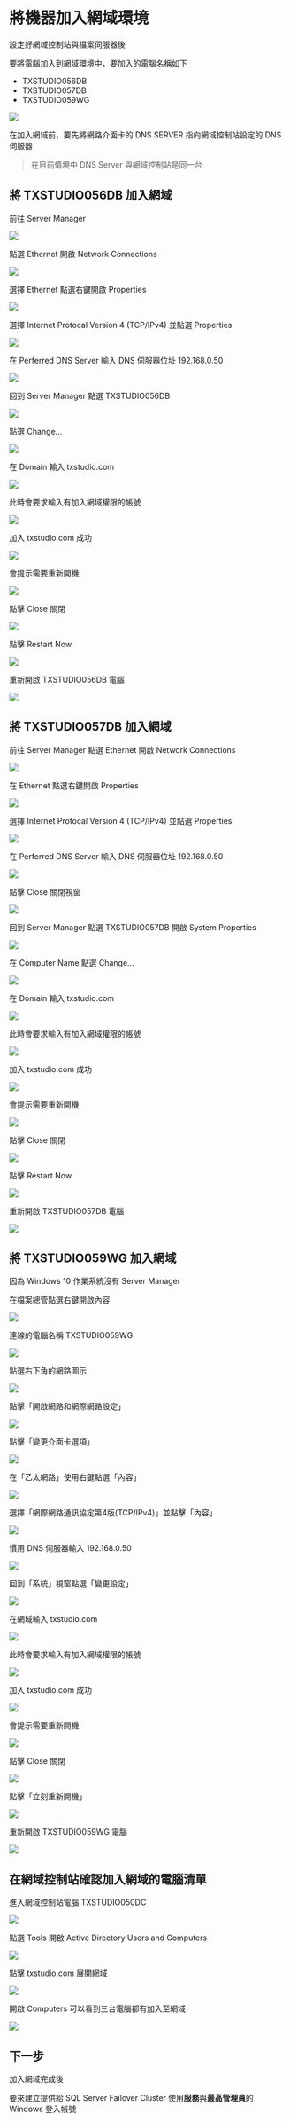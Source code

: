 
# 將機器加入網域環境

設定好網域控制站與檔案伺服器後

要將電腦加入到網域環境中，要加入的電腦名稱如下

- TXSTUDIO056DB
- TXSTUDIO057DB
- TXSTUDIO059WG

![](https://raw.githubusercontent.com/txstudio/2020-12th-ironman/master/images/10/architechture-add-domain.png)

在加入網域前，要先將網路介面卡的 DNS SERVER 指向網域控制站設定的 DNS 伺服器

> 在目前情境中 DNS Server 與網域控制站是同一台

## 將 TXSTUDIO056DB 加入網域

前往 Server Manager

![](https://raw.githubusercontent.com/txstudio/2020-12th-ironman/master/images/10/screenshot-01.png)

點選 Ethernet 開啟 Network Connections

![](https://raw.githubusercontent.com/txstudio/2020-12th-ironman/master/images/10/screenshot-02.png)

選擇 Ethernet 點選右鍵開啟 Properties

![](https://raw.githubusercontent.com/txstudio/2020-12th-ironman/master/images/10/screenshot-03.png)

選擇 Internet Protocal Version 4 (TCP/IPv4) 並點選 Properties

![](https://raw.githubusercontent.com/txstudio/2020-12th-ironman/master/images/10/screenshot-04.png)

在 Perferred DNS Server 輸入 DNS 伺服器位址 192.168.0.50

![](https://raw.githubusercontent.com/txstudio/2020-12th-ironman/master/images/10/screenshot-05.png)

回到 Server Manager 點選 TXSTUDIO056DB

![](https://raw.githubusercontent.com/txstudio/2020-12th-ironman/master/images/10/screenshot-06.png)

點選 Change...

![](https://raw.githubusercontent.com/txstudio/2020-12th-ironman/master/images/10/screenshot-07.png)

在 Domain 輸入 txstudio.com

![](https://raw.githubusercontent.com/txstudio/2020-12th-ironman/master/images/10/screenshot-08.png)

此時會要求輸入有加入網域權限的帳號

![](https://raw.githubusercontent.com/txstudio/2020-12th-ironman/master/images/10/screenshot-09.png)

加入 txstudio.com 成功

![](https://raw.githubusercontent.com/txstudio/2020-12th-ironman/master/images/10/screenshot-10.png)

會提示需要重新開機

![](https://raw.githubusercontent.com/txstudio/2020-12th-ironman/master/images/10/screenshot-11.png)

點擊 Close 關閉

![](https://raw.githubusercontent.com/txstudio/2020-12th-ironman/master/images/10/screenshot-12.png)

點擊 Restart Now

![](https://raw.githubusercontent.com/txstudio/2020-12th-ironman/master/images/10/screenshot-13.png)

重新開啟 TXSTUDIO056DB 電腦

![](https://raw.githubusercontent.com/txstudio/2020-12th-ironman/master/images/10/screenshot-14.png)

## 將 TXSTUDIO057DB 加入網域

前往 Server Manager 點選 Ethernet 開啟 Network Connections

![](https://raw.githubusercontent.com/txstudio/2020-12th-ironman/master/images/10/screenshot-15.png)

在 Ethernet 點選右鍵開啟 Properties

![](https://raw.githubusercontent.com/txstudio/2020-12th-ironman/master/images/10/screenshot-16.png)

選擇 Internet Protocal Version 4 (TCP/IPv4) 並點選 Properties

![](https://raw.githubusercontent.com/txstudio/2020-12th-ironman/master/images/10/screenshot-17.png)

在 Perferred DNS Server 輸入 DNS 伺服器位址 192.168.0.50

![](https://raw.githubusercontent.com/txstudio/2020-12th-ironman/master/images/10/screenshot-18.png)

點擊 Close 關閉視窗

![](https://raw.githubusercontent.com/txstudio/2020-12th-ironman/master/images/10/screenshot-19.png)

回到 Server Manager 點選 TXSTUDIO057DB 開啟 System Properties

![](https://raw.githubusercontent.com/txstudio/2020-12th-ironman/master/images/10/screenshot-20.png)

在 Computer Name 點選 Change...

![](https://raw.githubusercontent.com/txstudio/2020-12th-ironman/master/images/10/screenshot-21.png)

在 Domain 輸入 txstudio.com

![](https://raw.githubusercontent.com/txstudio/2020-12th-ironman/master/images/10/screenshot-22.png)

此時會要求輸入有加入網域權限的帳號

![](https://raw.githubusercontent.com/txstudio/2020-12th-ironman/master/images/10/screenshot-23.png)

加入 txstudio.com 成功

![](https://raw.githubusercontent.com/txstudio/2020-12th-ironman/master/images/10/screenshot-24.png)

會提示需要重新開機

![](https://raw.githubusercontent.com/txstudio/2020-12th-ironman/master/images/10/screenshot-25.png)

點擊 Close 關閉

![](https://raw.githubusercontent.com/txstudio/2020-12th-ironman/master/images/10/screenshot-26.png)

點擊 Restart Now

![](https://raw.githubusercontent.com/txstudio/2020-12th-ironman/master/images/10/screenshot-27.png)

重新開啟 TXSTUDIO057DB 電腦

![](https://raw.githubusercontent.com/txstudio/2020-12th-ironman/master/images/10/screenshot-28.png)

## 將 TXSTUDIO059WG 加入網域


因為 Windows 10 作業系統沒有 Server Manager

在檔案總管點選右鍵開啟內容

![](https://raw.githubusercontent.com/txstudio/2020-12th-ironman/master/images/10/screenshot-29.png)

連線的電腦名稱 TXSTUDIO059WG

![](https://raw.githubusercontent.com/txstudio/2020-12th-ironman/master/images/10/screenshot-30.png)

點選右下角的網路圖示

![](https://raw.githubusercontent.com/txstudio/2020-12th-ironman/master/images/10/screenshot-31.png)

點擊「開啟網路和網際網路設定」

![](https://raw.githubusercontent.com/txstudio/2020-12th-ironman/master/images/10/screenshot-32.png)

點擊「變更介面卡選項」

![](https://raw.githubusercontent.com/txstudio/2020-12th-ironman/master/images/10/screenshot-33.png)

在「乙太網路」使用右鍵點選「內容」

![](https://raw.githubusercontent.com/txstudio/2020-12th-ironman/master/images/10/screenshot-34.png)

選擇「網際網路通訊協定第4版(TCP/IPv4)」並點擊「內容」

![](https://raw.githubusercontent.com/txstudio/2020-12th-ironman/master/images/10/screenshot-35.png)

慣用 DNS 伺服器輸入 192.168.0.50

![](https://raw.githubusercontent.com/txstudio/2020-12th-ironman/master/images/10/screenshot-36.png)

回到「系統」視窗點選「變更設定」

![](https://raw.githubusercontent.com/txstudio/2020-12th-ironman/master/images/10/screenshot-37.png)

在網域輸入 txstudio.com

![](https://raw.githubusercontent.com/txstudio/2020-12th-ironman/master/images/10/screenshot-38.png)

此時會要求輸入有加入網域權限的帳號

![](https://raw.githubusercontent.com/txstudio/2020-12th-ironman/master/images/10/screenshot-39.png)

加入 txstudio.com 成功

![](https://raw.githubusercontent.com/txstudio/2020-12th-ironman/master/images/10/screenshot-40.png)

會提示需要重新開機

![](https://raw.githubusercontent.com/txstudio/2020-12th-ironman/master/images/10/screenshot-41.png)

點擊 Close 關閉

![](https://raw.githubusercontent.com/txstudio/2020-12th-ironman/master/images/10/screenshot-42.png)

點擊「立刻重新開機」

![](https://raw.githubusercontent.com/txstudio/2020-12th-ironman/master/images/10/screenshot-43.png)

重新開啟 TXSTUDIO059WG 電腦

![](https://raw.githubusercontent.com/txstudio/2020-12th-ironman/master/images/10/screenshot-44.png)

## 在網域控制站確認加入網域的電腦清單

進入網域控制站電腦 TXSTUDIO050DC

![](https://raw.githubusercontent.com/txstudio/2020-12th-ironman/master/images/10/screenshot-45.png)

點選 Tools 開啟 Active Directory Users and Computers

![](https://raw.githubusercontent.com/txstudio/2020-12th-ironman/master/images/10/screenshot-46.png)

點擊 txstudio.com 展開網域

![](https://raw.githubusercontent.com/txstudio/2020-12th-ironman/master/images/10/screenshot-47.png)

開啟 Computers 可以看到三台電腦都有加入至網域

![](https://raw.githubusercontent.com/txstudio/2020-12th-ironman/master/images/10/screenshot-48.png)

## 下一步

加入網域完成後

要來建立提供給 SQL Server Failover Cluster 使用**服務**與**最高管理員**的 Windows 登入帳號